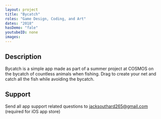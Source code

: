 ```yaml
---
layout: project
title: "Bycatch"
roles: "Game Design, Coding, and Art"
dates: "2018"
hasDemo: "fale"
youtubeID: none
images:
---
```


## Description

Bycatch is a simple app made as part of a summer project at COSMOS on the bycatch of countless animals when fishing. Drag to create your net and catch all the fish while avoiding the bycatch.

## Support

Send all app support related questions to jacksouthard265@gmail.com (required for iOS app store)
